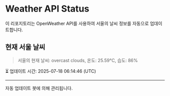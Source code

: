 
# Weather API Status

이 리포지토리는 OpenWeather API를 사용하여 서울의 날씨 정보를 자동으로 업데이트합니다.

## 현재 서울 날씨
> 서울의 현재 날씨: overcast clouds, 온도: 25.59°C, 습도: 86%

⏳ 업데이트 시간: 2025-07-18 06:14:46 (UTC)

---
자동 업데이트 봇에 의해 관리됩니다.
